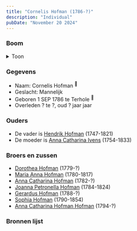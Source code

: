 ```yaml
---
title: "Cornelis Hofman (1786-?)"
description: "Individual"
pubDate: "November 20 2024"
---
```


### Boom
<details><summary>Toon</summary>

![test](https://www.plantuml.com/plantuml/svg/bP9BRy8m3CVl-HJMEEo411GeGuZdMh4TfabmHsbhQDOqgUAm2Kryzvd71jfXOZVBzj_--J4cBvtVbbfGeKmbdImXaMcnSNPhifdLre5tqX27q7YHgmmXLIxLUBAnhFmEIYmJT7HoaKU7rkyg55TLKos9u5C0mDIw3DqoLsbXa6WmAAKomo44OY_4FRmUMv4uAUxcQ3Ad2fZRTIdD7KY2fqQZqGa1Qb4GT-8fL_rSAzJP7WRzH2QxLMAzrzWVGZDiXwmq7eqYmgiyAhPQhwJ9LgcpH8bb51Oym29wXMQlrRoMxRzX9iP8c4cVIwVOUdf7GnUa7YF5qoY8WZ-GWYOyJrwOhDF-5rahX3YQCbeGmCBRgk9qzLPSs0Rz3ymoPJQ7v0OyHZDk4lQEU37ZyKWrhJQvtw7MzeCHz-AyoNhzd27ESrmSPoKx3g5kMtotcrbdK2lwVPXk6tukUiE1JliEUrrOeikjlc4J8nWTFcNCZy6V-mK0)
</details>

### Gegevens
- Naam: Cornelis Hofman <sup><a href="../s00080/" style="text-decoration:none" title="Doopinschrijving Cornelis Hofman 02-09-1786">:link:</a></sup>
- Geslacht: Mannelijk
- Geboren 1 SEP 1786 te Terhole <sup><a href="../s00080/" style="text-decoration:none" title="Doopinschrijving Cornelis Hofman 02-09-1786">:link:</a></sup>
- Overleden ? te ?, oud ? jaar jaar 

### Ouders
- De vader is [Hendrik Hofman](../i00057/) (1747-1821)
- De moeder is [Anna Catharina Ivens](../i00058/) (1754-1833)

### Broers en zussen
- [Dorothea Hofman](../i00059/) (1779-?)
- [Maria Anna Hofman](../i00060/) (1780-1817)
- [Anna Catharina Hofman](../i00061/) (1782-?)
- [Joanna Petronella Hofman](../i00063/) (1784-1824)
- [Gerardus Hofman](../i00065/) (1788-?)
- [Sophia Hofman](../i00066/) (1790-1854)
- [Anna Catharina Hofman Hofman](../i00067/) (1794-?)

### Bronnen lijst